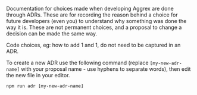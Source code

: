 Documentation for choices made when developing Aggrex are done through ADRs. These are for recording the reason behind a choice for future developers (even you) to understand why something was done the way it is. These are not permanent choices, and a proposal to change a decision can be made the same way.

Code choices, eg: how to add 1 and 1, do not need to be captured in an ADR.

To create a new ADR use the following command (replace `[my-new-adr-name]` with your proposal name - use hyphens to separate words), then edit the new file in your editor.

```
npm run adr [my-new-adr-name]
```
